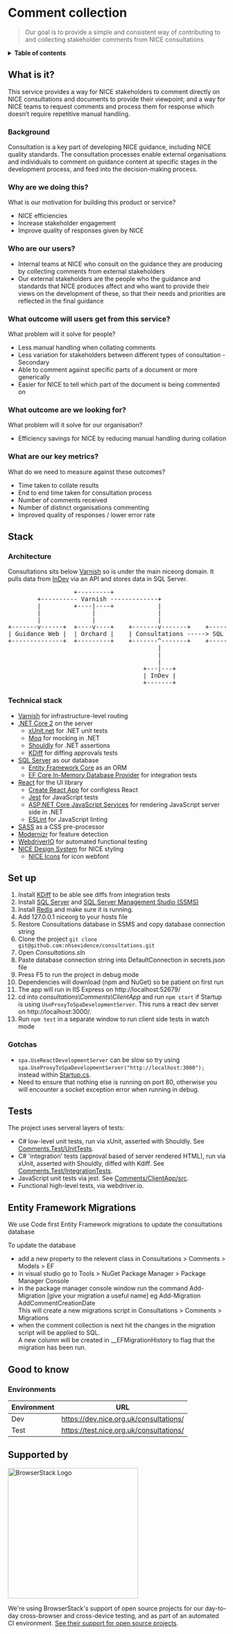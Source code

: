<!-- NB: run `npx doctoc .` to re-generate the ToC -->

# Comment collection
 > Our goal is to provide a simple and consistent way of contributing to and collecting stakeholder comments from NICE consultations
  

 

<details>
<summary><strong>Table of contents</strong></summary>
<!-- START doctoc generated TOC please keep comment here to allow auto update -->
<!-- DON'T EDIT THIS SECTION, INSTEAD RE-RUN doctoc TO UPDATE -->


- [What is it?](#what-is-it)
  - [Background](#background)
  - [Why are we doing this?](#why-are-we-doing-this)
  - [Who are our users?](#who-are-our-users)
  - [What outcome will users get from this service?](#what-outcome-will-users-get-from-this-service)
  - [What outcome are we looking for?](#what-outcome-are-we-looking-for)
  - [What are our key metrics?](#what-are-our-key-metrics)
- [Stack](#stack)
  - [Architecture](#architecture)
  - [Technical stack](#technical-stack)
  - [In-dev integration](#in-dev-integration)
- [Set up](#set-up)
  - [Gotchas](#gotchas)
- [Tests](#tests)
- [Good to know](#good-to-know)
  - [Environments](#environments)

<!-- END doctoc generated TOC please keep comment here to allow auto update -->
</details>
  
## What is it?
This service provides a way for NICE stakeholders to comment directly on NICE consultations and documents to provide their viewpoint; and a way for NICE teams to request comments and process them for response which doesn’t require repetitive manual handling.

### Background
Consultation is a key part of developing NICE guidance, including NICE quality standards. The consultation processes enable external organisations and individuals to comment on guidance content at specific stages in the development process, and feed into the decision-making process.

### Why are we doing this?
What is our motivation for building this product or service?
- NICE efficiencies
- Increase stakeholder engagement
- Improve quality of responses given by NICE

### Who are our users?
- Internal teams at NICE who consult on the guidance they are producing by collecting comments from external stakeholders
- Our external stakeholders are the people who the guidance and standards that NICE produces affect and who want to provide their views on the development of these, so that their needs and priorities are reflected in the final guidance

### What outcome will users get from this service?
What problem will it solve for people?
- Less manual handling when collating comments
- Less variation for stakeholders between different types of consultation - Secondary
- Able to comment against specific parts of a document or more generically
- Easier for NICE to tell which part of the document is being commented on

### What outcome are we looking for?
What problem will it solve for our organisation?
- Efficiency savings for NICE by reducing manual handling during collation

### What are our key metrics?
What do we need to measure against these outcomes?
- Time taken to collate results
- End to end time taken for consultation process
- Number of comments received
- Number of distinct organisations commenting
- Improved quality of responses / lower error rate
  
## Stack

### Architecture

Consultations sits below [Varnish](https://github.com/nhsevidence/varnish) so is under the main niceorg domain. It pulls data from [InDev](https://github.com/nhsevidence/publicationsindev) via an API and stores data in SQL Server.

<!-- See http://asciiflow.com/ -->

<pre>
                  +---------+                                          
        +---------- Varnish -------------+                             
        |         +----|----+            |                             
        |              |                 |                             
        |              |                 |                             
+-------v------+  +----v----+    +-------v-------+    +---------------+
| Guidance Web |  | Orchard |    | Consultations -----> SQL Server DB |
+--------------+  +---------+    +-------^-------+    +---------------+
                                         |                             
                                         |                             
                                         |                             
                                     +---|---+                         
                                     | InDev |                         
                                     +-------+                         
</pre>

### Technical stack
- [Varnish](https://varnish-cache.org/) for infrastructure-level routing
- [.NET Core 2](https://github.com/dotnet/core) on the server
    - [xUnit.net](https://xunit.github.io/) for .NET unit tests
    - [Moq](https://github.com/moq/moq4) for mocking in .NET
    - [Shouldly](https://github.com/shouldly/shouldly) for .NET assertions
    - [KDiff](http://kdiff3.sourceforge.net/) for diffing approvals tests
- [SQL Server](https://www.microsoft.com/en-gb/sql-server/sql-server-2017) as our database
    - [Entity Framework Core](https://github.com/aspnet/EntityFrameworkCore) as an ORM
    - [EF Core In-Memory Database Provider](https://docs.microsoft.com/en-us/ef/core/providers/in-memory/) for integration tests
- [React](https://reactjs.org/) for the UI library
    - [Create React App](https://github.com/facebook/create-react-app) for configless React
    - [Jest](https://facebook.github.io/jest/) for JavaScript tests
    - [ASP.NET Core JavaScript Services](https://github.com/aspnet/JavaScriptServices) for rendering JavaScript server side in .NET
    - [ESLint](https://eslint.org/) for JavaScript linting
- [SASS](https://sass-lang.com/) as a CSS pre-processor
- [Modernizr](https://modernizr.com/) for feature detection
- [WebdriverIO](http://webdriver.io/) for automated functional testing
- [NICE Design System](https://nhsevidence.github.io/nice-design-system/) for NICE styling
    - [NICE Icons](https://github.com/nhsevidence/nice-icons) for icon webfont

 
## Set up
1. Install [KDiff](http://kdiff3.sourceforge.net/) to be able see diffs from integration tests
2. Install [SQL Server](https://www.microsoft.com/sql-server) and [SQL Server Management Studio (SSMS)](https://docs.microsoft.com/sql/ssms/download-sql-server-management-studio-ssms)
3. Install [Redis](https://redis.io/) and make sure it is running.
4. Add 127.0.0.1	niceorg to your hosts file
5. Restore Consultations database in SSMS and copy database connection string
6. Clone the project `git clone git@github.com:nhsevidence/consultations.git`
7. Open *Consultations.sln*
8. Paste database connection string into DefaultConnection in secrets.json file
9. Press F5 to run the project in debug mode
10. Dependencies will download (npm and NuGet) so be patient on first run
11. The app will run in IIS Express on http://localhost:52679/
12. cd into *consultations\Comments\ClientApp* and run `npm start` if Startup is using `UseProxyToSpaDevelopmentServer`. This runs a react dev server on http://localhost:3000/.
13. Run `npm test` in a separate window to run client side tests in watch mode

### Gotchas
- `spa.UseReactDevelopmentServer` can be slow so try using `spa.UseProxyToSpaDevelopmentServer("http://localhost:3000");` instead within [Startup.cs](Comments/Startup.cs).
- Need to ensure that nothing else is running on port 80, otherwise you will encounter a socket exception error when running in debug.

## Tests

The project uses serveral layers of tests:

- C# low-level unit tests, run via xUnit, asserted with Shouldly. See [Comments.Test/UnitTests](Comments.Test/UnitTests).
- C# 'integration' tests (approval based of server rendered HTML), run via xUnit, asserted with Shouldly, diffed with Kdiff. See [Comments.Test/IntegrationTests](Comments.Test/IntegrationTests).
- JavaScript unit tests via jest. See [Comments/ClientApp/src](Comments/ClientApp/src).
- Functional high-level tests, via webdriver.io.

## Entity Framework Migrations
We use Code first Entity Framework migrations to update the consultations database  

To update the database   
 - add a new property to the relevent class in Consultations > Comments > Models > EF
 - in visual studio go to Tools > NuGet Package Manager > Package Manager Console
 - in the package manager console window run the command Add-Migration [give your migration a useful name] eg Add-Migration AddCommentCreationDate  
	This will create a new migrations script in Consultations > Comments > Migrations
 - when the comment collection is next hit the changes in the migration script will be applied to SQL.   
 	A new column will be created in __EFMigrationHistory to flag that the migration has been run.

## Good to know

### Environments
  
| Environment |  URL  |
| ----------- | :---: |
| Dev         | https://dev.nice.org.uk/consultations/ |
| Test        | https://test.nice.org.uk/consultations/ |

## Supported by

<a href="https://browserstack.com">
<img src="https://image.ibb.co/k7aNvK/browserstack_logo_600x315.png" width="300" alt="BrowserStack Logo">
</a>

We're using BrowserStack's support of open source projects for our day-to-day cross-browser and cross-device testing, and as part of an automated CI environment. <a href="https://www.browserstack.com/open-source">See their support for open source projects</a>.
